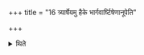 +++
title = "16 त्र्यार्षेयमु हैके भार्गवार्ष्टिषेणानूपेति"

+++

<details><summary>थिते</summary>

त्र्यार्षेयमु हैके । भार्गवार्ष्टिषेणानूपेति । अनूपवदृष्टिषेणवद्भृगुवदिति १६
</details>
